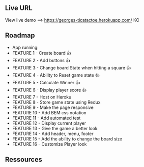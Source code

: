## Live URL

View live demo ==> https://georges-ticatactoe.herokuapp.com/  KO

## Roadmap

- App running
- FEATURE 1 - Create board 👍
- FEATURE 2 - Add buttons 👍
- FEATURE 3 - Change board State when hitting a square 👍
- FEATURE 4 - Ability to Reset game state 👍
- FEATURE 5 - Calculate Winner 👍
- FEATURE 6 - Display player score 👍
- FEATURE 7 - Host on Heroku
- FEATURE 8 - Store game state using Redux
- FEATURE 9 - Make the page responsive
- FEATURE 10 - Add BEM css notation
- FEATURE 11 - Add automated test
- FEATURE 12 - Display current player
- FEATURE 13 - Give the game a better look
- FEATURE 14 - Add header, menu, footer
- FEATURE 15 - Add the ability to change the board size
- FEATURE 16 - Customize Player look

## Ressources

